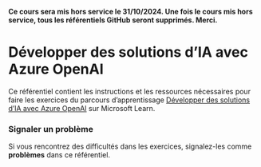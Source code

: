 **Ce cours sera mis hors service le **31/10/2024**. Une fois le cours mis hors service, tous les référentiels GitHub seront supprimés. Merci.**

# Développer des solutions d’IA avec Azure OpenAI

Ce référentiel contient les instructions et les ressources nécessaires pour faire les exercices du parcours d’apprentissage [Développer des solutions d’IA avec Azure OpenAI](https://learn.microsoft.com/training/paths/develop-ai-solutions-azure-openai/) sur Microsoft Learn.

### Signaler un problème

Si vous rencontrez des difficultés dans les exercices, signalez-les comme **problèmes** dans ce référentiel.
